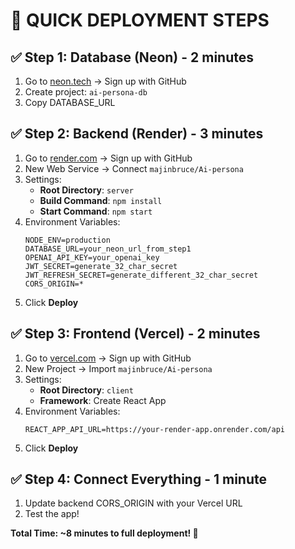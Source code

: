 # 🚀 QUICK DEPLOYMENT STEPS

## ✅ Step 1: Database (Neon) - 2 minutes
1. Go to [neon.tech](https://neon.tech) → Sign up with GitHub
2. Create project: `ai-persona-db` 
3. Copy DATABASE_URL

## ✅ Step 2: Backend (Render) - 3 minutes
1. Go to [render.com](https://render.com) → Sign up with GitHub
2. New Web Service → Connect `majinbruce/Ai-persona`
3. Settings:
   - **Root Directory**: `server`
   - **Build Command**: `npm install`
   - **Start Command**: `npm start`
4. Environment Variables:
   ```
   NODE_ENV=production
   DATABASE_URL=your_neon_url_from_step1
   OPENAI_API_KEY=your_openai_key
   JWT_SECRET=generate_32_char_secret
   JWT_REFRESH_SECRET=generate_different_32_char_secret
   CORS_ORIGIN=*
   ```
5. Click **Deploy**

## ✅ Step 3: Frontend (Vercel) - 2 minutes  
1. Go to [vercel.com](https://vercel.com) → Sign up with GitHub
2. New Project → Import `majinbruce/Ai-persona`
3. Settings:
   - **Root Directory**: `client`
   - **Framework**: Create React App
4. Environment Variables:
   ```
   REACT_APP_API_URL=https://your-render-app.onrender.com/api
   ```
5. Click **Deploy**

## ✅ Step 4: Connect Everything - 1 minute
1. Update backend CORS_ORIGIN with your Vercel URL
2. Test the app!

**Total Time: ~8 minutes to full deployment! 🎉**